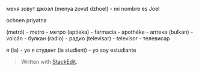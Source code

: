 
меня зовут джоэл  (menya zovut dzhoel) - mi nombre es Joel


ochnen priyatna 

(metró) - metro - метро
(aptieka) - farmacia - apothéke -  аптека
(bulkan)  - volcán - булкан
(radio) - радио
(televisar) - televisor - телевисар


я (ia) - yo 
я студент (ia studient) - yo soy estudiante

> Written with [StackEdit](https://stackedit.io/).
<!--stackedit_data:
eyJoaXN0b3J5IjpbLTYwMzg1ODAzOSwtMTg3ODM2OTI0MCw1MT
AwOTY2MzgsLTE2NzM3NTI3NzksNzMwOTk4MTE2XX0=
-->